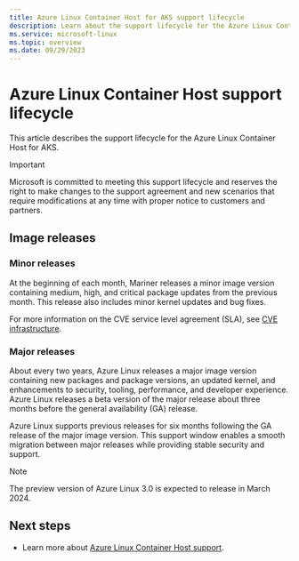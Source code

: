 ```yaml
---
title: Azure Linux Container Host for AKS support lifecycle
description: Learn about the support lifecycle for the Azure Linux Container Host for AKS.
ms.service: microsoft-linux
ms.topic: overview
ms.date: 09/29/2023
---
```


# Azure Linux Container Host support lifecycle

This article describes the support lifecycle for the Azure Linux Container Host for AKS.

> [!IMPORTANT]
> Microsoft is committed to meeting this support lifecycle and reserves the right to make changes to the support agreement and new scenarios that require modifications at any time with proper notice to customers and partners.

## Image releases

### Minor releases

At the beginning of each month, Mariner releases a minor image version containing medium, high, and critical package updates from the previous month. This release also includes minor kernel updates and bug fixes.

For more information on the CVE service level agreement (SLA), see [CVE infrastructure](./concepts-core.md#cve-infrastructure).

### Major releases

About every two years, Azure Linux releases a major image version containing new packages and package versions, an updated kernel, and enhancements to security, tooling, performance, and developer experience. Azure Linux releases a beta version of the major release about three months before the general availability (GA) release.

Azure Linux supports previous releases for six months following the GA release of the major image version. This support window enables a smooth migration between major releases while providing stable security and support.

> [!NOTE]
> The preview version of Azure Linux 3.0 is expected to release in March 2024.

## Next steps

- Learn more about [Azure Linux Container Host support](./support-help.md).

